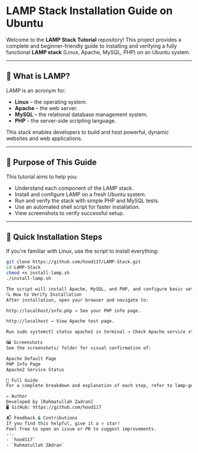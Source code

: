 # LAMP Stack Installation Guide on Ubuntu

Welcome to the **LAMP Stack Tutorial** repository! This project provides a complete and beginner-friendly guide to installing and verifying a fully functional **LAMP stack** (Linux, Apache, MySQL, PHP) on an Ubuntu system.

---

## 📌 What is LAMP?

LAMP is an acronym for:
- **Linux** – the operating system.
- **Apache** – the web server.
- **MySQL** – the relational database management system.
- **PHP** – the server-side scripting language.

This stack enables developers to build and host powerful, dynamic websites and web applications.

---

## 🎯 Purpose of This Guide

This tutorial aims to help you:
- Understand each component of the LAMP stack.
- Install and configure LAMP on a fresh Ubuntu system.
- Run and verify the stack with simple PHP and MySQL tests.
- Use an automated shell script for faster installation.
- View screenshots to verify successful setup.

---


## 🚀 Quick Installation Steps

If you're familiar with Linux, use the script to install everything:

```bash
git clone https://github.com/hood117/LAMP-Stack.git
cd LAMP-Stack
chmod +x install-lamp.sh
./install-lamp.sh

The script will install Apache, MySQL, and PHP, and configure basic settings for you.
🔍 How to Verify Installation
After installation, open your browser and navigate to:

http://localhost/info.php → See your PHP info page.

http://localhost → View Apache test page.

Run sudo systemctl status apache2 in terminal → Check Apache service status.

🖼️ Screenshots
See the screenshots/ folder for visual confirmation of:

Apache Default Page
PHP Info Page
Apache2 Service Status

📖 Full Guide
For a complete breakdown and explanation of each step, refer to lamp-guide.md

✍️ Author
Developed by [Rahmatullah Zadran]
🖥️ GitHub: https://github.com/hood117

📬 Feedback & Contributions
If you find this helpful, give it a ⭐ star!
Feel free to open an issue or PR to suggest improvements.
---
- `hood117`
- `Rahmatullah ZAdran`

